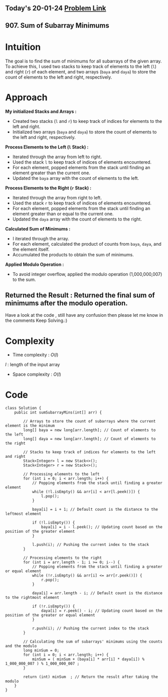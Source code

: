 ## Today's 20-01-24 [Problem Link](https://leetcode.com/problems/sum-of-subarray-minimums/description/?envType=daily-question&envId=2024-01-20)
## 907. Sum of Subarray Minimums


# Intuition
<!-- Describe your first thoughts on how to solve this problem. -->
The goal is to find the sum of minimums for all subarrays of the given array. To achieve this, I used two stacks to keep track of elements to the left (`l`) and right (`r`) of each element, and two arrays (`baya` and `daya`) to store the count of elements to the left and right, respectively.

# Approach
<!-- Describe your approach to solving the problem. -->
**My initialized Stacks and Arrays :**
- Created two stacks (`l` and `r`) to keep track of indices for elements to the left and right.
- Initialized two arrays (`baya` and `daya`) to store the count of elements to the left and right, respectively.


**Process Elements to the Left (`l` Stack) :**
- Iterated through the array from left to right.
- Used the stack `l` to keep track of indices of elements encountered.
- For each element, popped elements from the stack until finding an element greater than the current one.
- Updated the `baya` array with the count of elements to the left.

**Process Elements to the Right (`r` Stack) :**
- Iterated through the array from right to left.
- Used the stack `r` to keep track of indices of elements encountered.
- For each element, popped elements from the stack until finding an element greater than or equal to the current one.
- Updated the `daya` array with the count of elements to the right.

**Calculated Sum of Minimums :**
- I iterated through the array.
- For each element, calculated the product of counts from `baya`, `daya`, and the element itself.
- Accumulated the products to obtain the sum of minimums.

**Applied Modulo Operation :**
- To avoid integer overflow, applied the modulo operation (1,000,000,007) to the sum.

**Returned the Result :**
Returned the final sum of minimums after the modulo operation.
---
Have a look at the code , still have any confusion then please let me know in the comments
Keep Solving.:)

# Complexity
- Time complexity : $O(l)$
<!-- Add your time complexity here, e.g. $$O(n)$$ -->
$l$ : length of the input array
- Space complexity : $O(l)$
<!-- Add your space complexity here, e.g. $$O(n)$$ -->

# Code
```
class Solution {
    public int sumSubarrayMins(int[] arr) {
        
        // Arrays to store the count of subarrays where the current element is the minimum
        long[] baya = new long[arr.length]; // Count of elements to the left
        long[] daya = new long[arr.length]; // Count of elements to the right

        // Stacks to keep track of indices for elements to the left and right
        Stack<Integer> l = new Stack<>();
        Stack<Integer> r = new Stack<>();

        // Processing elements to the left
        for (int i = 0; i < arr.length; i++) {
            // Popping elements from the stack until finding a greater element
            while (!l.isEmpty() && arr[i] < arr[l.peek()]) {
                l.pop();
            }
            
            baya[i] = i + 1; // Default count is the distance to the leftmost element

            if (!l.isEmpty()) {
                baya[i] = i - l.peek(); // Updating count based on the position of the greater element
            }
            
            l.push(i); // Pushing the current index to the stack
        }

        // Processing elements to the right
        for (int i = arr.length - 1; i >= 0; i--) {
            // Popping elements from the stack until finding a greater or equal element
            while (!r.isEmpty() && arr[i] <= arr[r.peek()]) {
                r.pop();
            }
            
            daya[i] = arr.length - i; // Default count is the distance to the rightmost element

            if (!r.isEmpty()) {
                daya[i] = r.peek() - i; // Updating count based on the position of the greater or equal element
            }
            
            r.push(i); // Pushing the current index to the stack
        }

        // Calculating the sum of subarrays' minimums using the counts and the modulo
        long minSum = 0;
        for (int i = 0; i < arr.length; i++) {
            minSum = ( minSum + (baya[i] * arr[i] * daya[i]) % 1_000_000_007 ) % 1_000_000_007 ;
        }
        
        return (int) minSum  ; // Return the result after taking the modulo
    }
}

```
